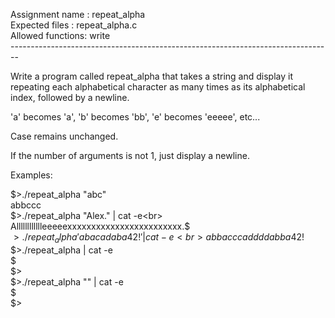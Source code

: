 Assignment name  : repeat_alpha<br>
Expected files   : repeat_alpha.c<br>
Allowed functions: write<br>
--------------------------------------------------------------------------------<br>

Write a program called repeat_alpha that takes a string and display it
repeating each alphabetical character as many times as its alphabetical index,
followed by a newline.<br>

'a' becomes 'a', 'b' becomes 'bb', 'e' becomes 'eeeee', etc...<br>

Case remains unchanged.<br>

If the number of arguments is not 1, just display a newline.<br>

Examples:<br>

$>./repeat_alpha "abc"<br>
abbccc<br>
$>./repeat_alpha "Alex." | cat -e<br>
Alllllllllllleeeeexxxxxxxxxxxxxxxxxxxxxxxx.$<br>
$>./repeat_alpha 'abacadaba 42!' | cat -e<br>
abbacccaddddabba 42!$<br>
$>./repeat_alpha | cat -e<br>
$<br>
$><br>
$>./repeat_alpha "" | cat -e<br>
$<br>
$><br>
